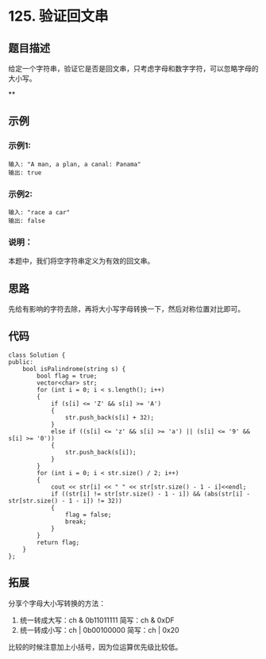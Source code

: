 # 125. 验证回文串

## 题目描述

给定一个字符串，验证它是否是回文串，只考虑字母和数字字符，可以忽略字母的大小写。

**

## 示例

### 示例1:

```
输入: "A man, a plan, a canal: Panama"
输出: true
```

### 示例2:

```
输入: "race a car"
输出: false
```

### 说明：

本题中，我们将空字符串定义为有效的回文串。

## 思路

先给有影响的字符去除，再将大小写字母转换一下，然后对称位置对比即可。

## 代码

```
class Solution {
public:
    bool isPalindrome(string s) {
        bool flag = true;
        vector<char> str;
        for (int i = 0; i < s.length(); i++)
        {
            if (s[i] <= 'Z' && s[i] >= 'A')
            {
                str.push_back(s[i] + 32);
            }
            else if ((s[i] <= 'z' && s[i] >= 'a') || (s[i] <= '9' && s[i] >= '0'))
            {
                str.push_back(s[i]);
            }
        }
        for (int i = 0; i < str.size() / 2; i++)
        {
            cout << str[i] << " " << str[str.size() - 1 - i]<<endl;
            if ((str[i] != str[str.size() - 1 - i]) && (abs(str[i] - str[str.size() - 1 - i]) != 32))
            {
                flag = false;
                break;
            }
        }
        return flag;
    }
};
```

## 拓展

分享个字母大小写转换的方法：

1. 统一转成大写：ch & 0b11011111 简写：ch & 0xDF
2. 统一转成小写：ch | 0b00100000 简写：ch | 0x20

比较的时候注意加上小括号，因为位运算优先级比较低。
